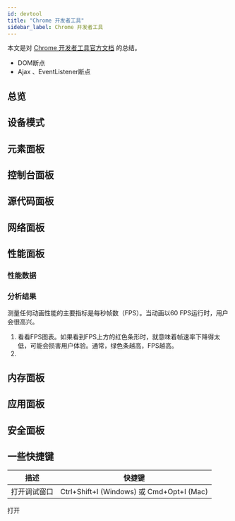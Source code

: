```yaml
---
id: devtool
title: "Chrome 开发者工具"
sidebar_label: Chrome 开发者工具
---
```


本文是对 [Chrome 开发者工具官方文档](https://developers.google.cn/web/tools/chrome-devtools/) 的总结。

- DOM断点
- Ajax  、EventListener断点

## 总览


## 设备模式

## 元素面板

## 控制台面板

## 源代码面板

## 网络面板

## 性能面板

### 性能数据

### 分析结果

测量任何动画性能的主要指标是每秒帧数（FPS）。当动画以60 FPS运行时，用户会很高兴。

1. 看看FPS图表。如果看到FPS上方的红色条形时，就意味着帧速率下降得太低，可能会损害用户体验。通常，绿色条越高，FPS越高。
2. 

## 内存面板

## 应用面板

## 安全面板

## 一些快捷键

|描述|快捷键|
|--|--|
打开调试窗口|Ctrl+Shift+I (Windows) 或 Cmd+Opt+I (Mac)
打开